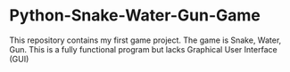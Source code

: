 # Python-Snake-Water-Gun-Game
This repository contains my first game project. The game is Snake, Water, Gun. This is a fully functional program but lacks Graphical User Interface (GUI)
